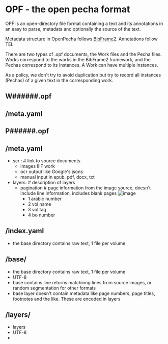 # OPF - the open pecha format

OPF is an open-directory file format containing a text and its annotations in an easy to parse, metadata and optionally the source of the text. 

Metadata structure in OpenPecha follows [BibFrame2](https://www.loc.gov/bibframe/docs/bibframe2-model.html).
Annotations follow TEI.

There are two types of .opf documents, the Work files and the Pecha files. Works correspond to the works in the BibFrame2 framework, and the Pechas correspond to its Instances. A Work can have multiple instances.

As a policy, we don't try to avoid duplication but try to record all instances (Pechas) of a given text in the corresponding work.


## W######.opf

## /meta.yaml


## P######.opf

## /meta.yaml
- scr : # link to source documents
    - images IIIF work
    - ocr output like Google's jsons
    - manual input in epub, pdf, docx, txt
- layers: # description of layers
    - pagination # page information from the image source, doesn't include line information, includes blank pages
    ![image](https://user-images.githubusercontent.com/17675331/69866208-70a32080-12de-11ea-817d-79a4a57e94fc.png)
        - 1 arabic number
        - 2 vol name
        - 3 vol tag
        - 4 bo number

## /index.yaml
- the base directory contains raw text, 1 file per volume

## /base/
- the base directory contains raw text, 1 file per volume
- UTF-8
- base contains line returns matchinng lines from source images, or random segmentation for other formats
- base layer doesn't contain metadata like page numbers, page titles, footnotes and the like. These are encoded in layers

## /layers/
- layers 
- UTF-8
- 

